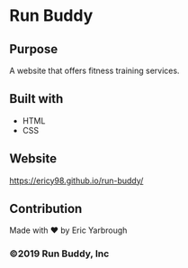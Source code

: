 # Run Buddy

## Purpose
A website that offers fitness training services.

## Built with 
* HTML
* CSS

## Website
https://ericy98.github.io/run-buddy/

## Contribution
Made with ❤️ by Eric Yarbrough

### ©️2019 Run Buddy, Inc
